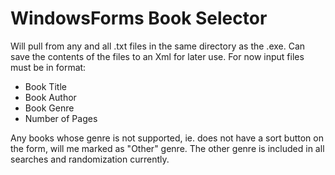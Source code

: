 # WindowsForms Book Selector
Will pull from any and all .txt files in the same directory as the .exe.
Can save the contents of the files to an Xml for later use.
For now input files must be in format: 
- Book Title
- Book Author
- Book Genre
- Number of Pages  

Any books whose genre is not supported, ie. does not have a sort button
on the form, will me marked as "Other" genre.
The other genre is included in all searches and randomization currently.
